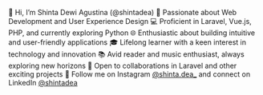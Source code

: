 👋 Hi, I’m Shinta Dewi Agustina (@shintadea)
🚀 Passionate about Web Development and User Experience Design
💻 Proficient in Laravel, Vue.js, PHP, and currently exploring Python
🌐 Enthusiastic about building intuitive and user-friendly applications
🎓 Lifelong learner with a keen interest in technology and innovation
📚 Avid reader and music enthusiast, always exploring new horizons
👥 Open to collaborations in Laravel and other exciting projects
🌸 Follow me on Instagram [@shinta.dea_](https://www.instagram.com/shinta.dea_) and connect on LinkedIn [@shintadea](https://www.linkedin.com/in/shintadea/)
